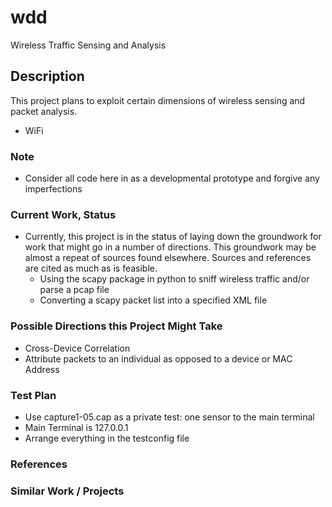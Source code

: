 # wdd

Wireless Traffic Sensing and Analysis

## Description

This project plans to exploit certain dimensions of wireless sensing and packet analysis.

* WiFi

### Note

* Consider all code here in as a developmental prototype and forgive any imperfections

### Current Work, Status

* Currently, this project is in the status of laying down the groundwork for work that might go in a number of directions.  This groundwork may be almost a repeat of sources found elsewhere.  Sources and references are cited as much as is feasible.
  * Using the scapy package in python to sniff wireless traffic and/or parse a pcap file
  * Converting a scapy packet list into a specified XML file

### Possible Directions this Project Might Take

* Cross-Device Correlation
 * Attribute packets to an individual as opposed to a device or MAC Address


### Test Plan

* Use capture1-05.cap as a private test: one sensor to the main terminal
* Main Terminal is 127.0.0.1
* Arrange everything in the testconfig file

### References

### Similar Work / Projects

